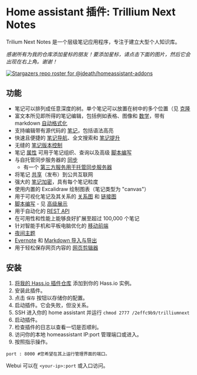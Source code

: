 # Home assistant 插件: Trillium Next Notes
Trilium Next Notes 是一个层级笔记应用程序，专注于建立大型个人知识库。

_感谢所有为我的仓库添加星标的朋友！要添加星标，请点击下面的图片，然后它会出现在右上角。谢谢！_

[![Stargazers repo roster for @jdeath/homeassistant-addons](https://reporoster.com/stars/jdeath/homeassistant-addons)](https://github.com/jdeath/homeassistant-addons/stargazers)

## 功能

* 笔记可以排列成任意深度的树。单个笔记可以放置在树中的多个位置（见 [克隆](https://triliumnext.github.io/Docs/Wiki/cloning-notes)
* 富文本所见即所得的笔记编辑，包括例如表格、图像和 [数学](https://triliumnext.github.io/Docs/Wiki/text-notes)，带有 markdown [自动格式化](https://triliumnext.github.io/Docs/Wiki/text-notes#autoformat)
* 支持编辑带有源代码的 [笔记](https://triliumnext.github.io/Docs/Wiki/code-notes)，包括语法高亮
* 快速且便捷的 [笔记导航](https://triliumnext.github.io/Docs/Wiki/note-navigation)、全文搜索和 [笔记提升](https://triliumnext.github.io/Docs/Wiki/note-hoisting)
* 无缝的 [笔记版本控制](https://triliumnext.github.io/Docs/Wiki/note-revisions)
* 笔记 [属性](https://triliumnext.github.io/Docs/Wiki/attributes) 可用于笔记组织、查询以及高级 [脚本编写](https://triliumnext.github.io/Docs/Wiki/scripts)
* 与自托管同步服务器的 [同步](https://triliumnext.github.io/Docs/Wiki/synchronization)
  * 有一个 [第三方服务用于托管同步服务器](https://trilium.cc/paid-hosting)
* 将笔记 [共享](https://triliumnext.github.io/Docs/Wiki/sharing)（发布）到公共互联网
* 强大的 [笔记加密](https://triliumnext.github.io/Docs/Wiki/protected-notes)，具有每个笔记粒度
* 使用内置的 Excalidraw 绘制图表（笔记类型为 "canvas"）
* 用于可视化笔记及其关系的 [关系图](https://triliumnext.github.io/Docs/Wiki/relation-map) 和 [链接图](https://triliumnext.github.io/Docs/Wiki/link-map)
* [脚本编写](https://triliumnext.github.io/Docs/Wiki/scripts) - 见 [高级展示](https://triliumnext.github.io/Docs/Wiki/advanced-showcases)
* 用于自动化的 [REST API](https://triliumnext.github.io/Docs/Wiki/etapi)
* 在可用性和性能上能够良好扩展至超过 100,000 个笔记
* 针对智能手机和平板电脑优化的 [移动前端](https://triliumnext.github.io/Docs/Wiki/mobile-frontend)
* [夜间主题](https://triliumnext.github.io/Docs/Wiki/themes)
* [Evernote](https://triliumnext.github.io/Docs/Wiki/evernote-import) 和 [Markdown 导入与导出](https://triliumnext.github.io/Docs/Wiki/markdown)
* 用于轻松保存网页内容的 [网页剪辑器](https://triliumnext.github.io/Docs/Wiki/web-clipper)

## 安装

1. [将我的 Hass.io 插件仓库][repository] 添加到你的 Hass.io 实例。
1. 安装此插件。
1. 点击 `保存` 按钮以存储你的配置。
1. 启动插件。它会失败，但没关系。
1. SSH 进入你的 home assistant 并运行 `chmod 2777 /2effc9b9/trilliumnext`
1. 启动插件。
1. 检查插件的日志以查看一切是否顺利。
1. 访问你的本地 homeassistant IP:port 管理端口或进入。
1. 按照指示操作。

```
port : 8000 #您希望在其上运行管理界面的端口。
```

Webui 可以在 `<your-ip>:port` 或入口访问。

[repository]: https://github.com/jdeath/homeassistant-addons